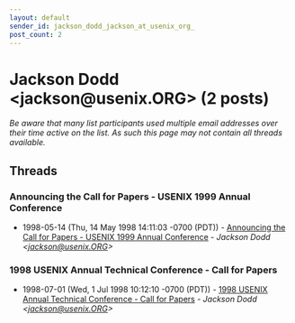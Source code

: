 ```yaml
---
layout: default
sender_id: jackson_dodd_jackson_at_usenix_org_
post_count: 2
---
```


# Jackson Dodd <jackson<span>@</span>usenix.ORG> (2 posts)

_Be aware that many list participants used multiple email addresses over their time active on the list. As such this page may not contain all threads available._

## Threads

### Announcing the Call for Papers - USENIX 1999 Annual Conference
+ 1998-05-14 (Thu, 14 May 1998 14:11:03 -0700 (PDT)) - [Announcing the Call for Papers - USENIX 1999 Annual Conference](/archive/1998/05/cc3ee036564f3f86610f378d0a7e730863edd319edb57844a27252d1a112579b) - _Jackson Dodd \<jackson@usenix.ORG\>_

### 1998 USENIX Annual Technical Conference - Call for Papers
+ 1998-07-01 (Wed, 1 Jul 1998 10:12:10 -0700 (PDT)) - [1998 USENIX Annual Technical Conference - Call for Papers](/archive/1998/07/0f0213e13d4e66a7a7c86f7cf6e30c53f8a49c094464d1dc328a75703341c22c) - _Jackson Dodd \<jackson@usenix.ORG\>_

